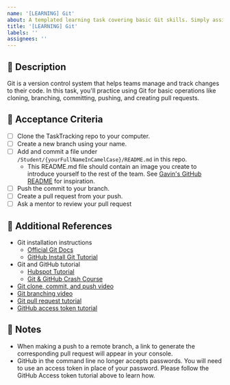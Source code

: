 ```yaml
---
name: '[LEARNING] Git'
about: A templated learning task covering basic Git skills. Simply assign yourself to the task and complete it as instructed below.
title: '[LEARNING] Git'
labels: ''
assignees: ''
---
```


## 🎯 Description

Git is a version control system that helps teams manage and track changes to their code. In this task, you'll practice using Git for basic operations like cloning, branching, committing, pushing, and creating pull requests.

## 📂 Acceptance Criteria
- [ ] Clone the TaskTracking repo to your computer.
- [ ] Create a new branch using your name.
- [ ] Add and commit a file under `/Student/{yourFullNameInCamelCase}/README.md` in this repo. 
  - This README.md file should contain an image you create to introduce yourself to the rest of the team. See [Gavin's GitHub README](https://github.com/gavinjalberghini/gavinjalberghini) for inspiration.  
- [ ] Push the commit to your branch.
- [ ] Create a pull request from your push.
- [ ] Ask a mentor to review your pull request

## 🔗 Additional References
- Git installation instructions
  - [Official Git Docs](https://git-scm.com/book/en/v2/Getting-Started-Installing-Git)
  - [GitHub Install Git Tutorial](https://github.com/git-guides/install-git)
- Git and GitHub tutorial
  - [Hubspot Tutorial](https://product.hubspot.com/blog/git-and-github-tutorial-for-beginners)
  - [Git & GitHub Crash Course](https://www.youtube.com/watch?v=vA5TTz6BXhY)
- [Git clone, commit, and push video](https://www.youtube.com/watch?v=5HLst694D_Y)
- [Git branching video](https://www.youtube.com/watch?v=JTE2Fn_sCZs)
- [Git pull request tutorial](https://www.youtube.com/watch?v=rgbCcBNZcdQ&t=100s)
- [GitHub access token tutorial](https://docs.github.com/en/authentication/keeping-your-account-and-data-secure/creating-a-personal-access-token)

## 📓 Notes
- When making a push to a remote branch, a link to generate the corresponding pull request will appear in your console.
- GitHub in the command line no longer accepts passwords. You will need to use an access token in place of your password. Please follow the GitHub Access token tutorial above to learn how.
